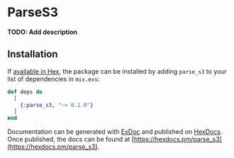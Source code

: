 # ParseS3

**TODO: Add description**

## Installation

If [available in Hex](https://hex.pm/docs/publish), the package can be installed
by adding `parse_s3` to your list of dependencies in `mix.exs`:

```elixir
def deps do
  [
    {:parse_s3, "~> 0.1.0"}
  ]
end
```

Documentation can be generated with [ExDoc](https://github.com/elixir-lang/ex_doc)
and published on [HexDocs](https://hexdocs.pm). Once published, the docs can
be found at [https://hexdocs.pm/parse_s3](https://hexdocs.pm/parse_s3).

